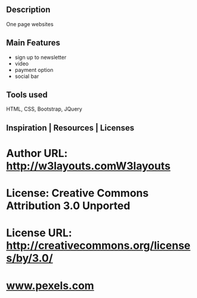 Description
-------------
One page websites


Main Features
----------------
* sign up to newsletter
* video 
* payment option
* social bar
 

Tools used
--------------------
HTML, CSS, Bootstrap, JQuery


Inspiration | Resources | Licenses
--------------------------

# Author URL: http://w3layouts.comW3layouts
# License: Creative Commons Attribution 3.0 Unported
# License URL: http://creativecommons.org/licenses/by/3.0/
# www.pexels.com
